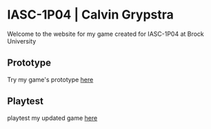 # IASC-1P04 | Calvin Grypstra

Welcome to the website for my game created for IASC-1P04 at Brock University

## Prototype
Try my game's prototype [here](Prototype/The%20Eternity.html)

## Playtest
playtest my updated game [here](Playtest%20Folder/Eternity_Recent.html)
